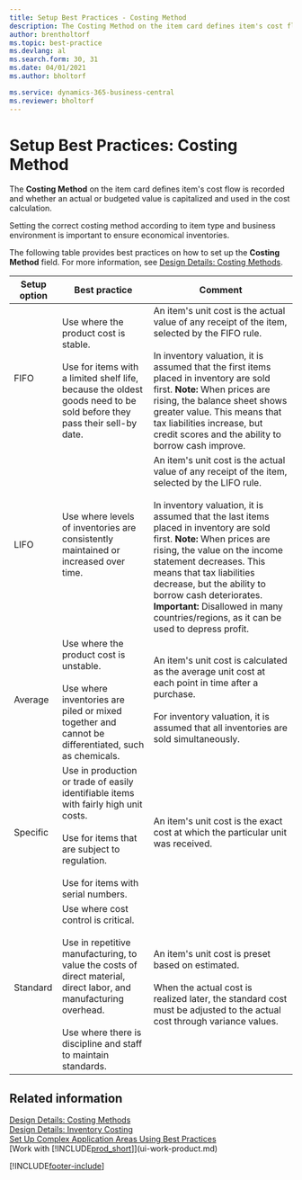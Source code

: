```yaml
---
title: Setup Best Practices - Costing Method
description: The Costing Method on the item card defines item's cost flow is recorded and whether an actual or budgeted value is capitalized and used in the cost calculation.
author: brentholtorf
ms.topic: best-practice
ms.devlang: al
ms.search.form: 30, 31
ms.date: 04/01/2021
ms.author: bholtorf

ms.service: dynamics-365-business-central
ms.reviewer: bholtorf
---
```

# Setup Best Practices: Costing Method

The **Costing Method** on the item card defines item's cost flow is recorded and whether an actual or budgeted value is capitalized and used in the cost calculation.  

Setting the correct costing method according to item type and business environment is important to ensure economical inventories.  

The following table provides best practices on how to set up the **Costing Method** field. For more information, see [Design Details: Costing Methods](design-details-costing-methods.md).  

|Setup option|Best practice|Comment|  
|------------------|-------------------|-------------|  
|FIFO|Use where the product cost is stable.<br /><br /> Use for items with a limited shelf life, because the oldest goods need to be sold before they pass their sell-by date.|An item's unit cost is the actual value of any receipt of the item, selected by the FIFO rule.<br /><br /> In inventory valuation, it is assumed that the first items placed in inventory are sold first. **Note:**  When prices are rising, the balance sheet shows greater value. This means that tax liabilities increase, but credit scores and the ability to borrow cash improve.|  
|LIFO|Use where levels of inventories are consistently maintained or increased over time.|An item's unit cost is the actual value of any receipt of the item, selected by the LIFO rule.<br /><br /> In inventory valuation, it is assumed that the last items placed in inventory are sold first. **Note:**  When prices are rising, the value on the income statement decreases. This means that tax liabilities decrease, but the ability to borrow cash deteriorates. **Important:**  Disallowed in many countries/regions, as it can be used to depress profit.|  
|Average|Use where the product cost is unstable.<br /><br /> Use where inventories are piled or mixed together and cannot be differentiated, such as chemicals.|An item's unit cost is calculated as the average unit cost at each point in time after a purchase.<br /><br /> For inventory valuation, it is assumed that all inventories are sold simultaneously.|
|Specific|Use in production or trade of easily identifiable items with fairly high unit costs.<br /><br /> Use for items that are subject to regulation.<br /><br /> Use for items with serial numbers.|An item's unit cost is the exact cost at which the particular unit was received.|
|Standard|Use where cost control is critical.<br /><br /> Use in repetitive manufacturing, to value the costs of direct material, direct labor, and manufacturing overhead.<br /><br /> Use where there is discipline and staff to maintain standards.|An item's unit cost is preset based on estimated.<br /><br /> When the actual cost is realized later, the standard cost must be adjusted to the actual cost through variance values.|  

## Related information

[Design Details: Costing Methods](design-details-costing-methods.md)  
[Design Details: Inventory Costing](design-details-inventory-costing.md)  
[Set Up Complex Application Areas Using Best Practices](set-up-complex-application-areas-using-best-practices.md)  
[Work with [!INCLUDE[prod_short](includes/prod_short.md)]](ui-work-product.md)  


[!INCLUDE[footer-include](includes/footer-banner.md)]

